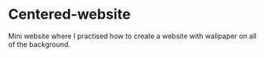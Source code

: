 # Centered-website
Mini website where I practised how to create a website with wallpaper on all of the background.
